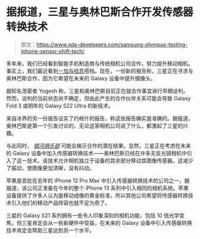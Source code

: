 # 据报道，三星与奥林巴斯合作开发传感器转换技术

> 原文：<https://www.xda-developers.com/samsung-olympus-testing-iphone-sensor-shift-tech/>

多年来，我们已经看到智能手机制造商与传统相机公司合作，努力提升移动相机。事实上，我们最近看到[一加与哈苏](https://www.xda-developers.com/oneplus-9/)搭档。现在，一份新的报告称，三星正在寻求与奥林巴斯合作，因为它希望在未来的 Galaxy 设备中提升摄像头。

据知名泄密者 Yogesh 称，三星和奥林巴斯目前正在就合作事宜进行早期谈判。然而，谈判的当前状态尚不确定，但由此产生的合作伙伴关系可能会导致 Galaxy Fold 3 或明年的 Galaxy S22 Ultra 的新技术。

来自冰界的另一份报告证实了约格什的报告，称这些报告确实是准确的。据报道，奥林巴斯是第一个引发讨论的，无论这家相机公司说了什么，都激起了三星的兴趣。

与此同时， [*银河俱乐部*](https://www.galaxyclub.nl/nieuws/samsung-test-telefoon-met-sensor-shift-camera/) 可能会揭示合作的潜在结果。显然，三星正在考虑在未来的 Galaxy 设备中加入传感器转换技术——奥林巴斯已经在许多无反光镜相机中引入了这一技术。该技术允许相机独立于设备的其余部分移动其图像传感器。这减少了振动，使图像更加清晰，没有抖动。

苹果是首批在去年的 iPhone 12 Pro Max 中引入传感器转换技术的公司之一，据报道，该公司正准备在今年的整个 iPhone 13 系列中引入相同的相机系统。苹果设备提供了许多人认为是移动成像的黄金标准，所以其他公司希望将传感器转换技术引入他们的移动产品阵容也就不足为奇了。

三星的 Galaxy S21 系列拥有一些令人印象深刻的相机功能，包括 10 倍光学变焦。但三星肯定会从一些新硬件中受益，在未来的 Galaxy 设备中引入传感器转换技术肯定会帮助三星达到另一个水平。